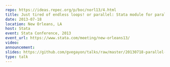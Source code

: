 ```yaml
---
repo: https://ideas.repec.org/p/boc/norl13/4.html
title: Just tired of endless loops! or parallel: Stata module for parallel computing
date: 2013-07-18
location: New Orleans, LA
host: Stata
event: Stata Conference, 2013
event_url: https://www.stata.com/meeting/new-orleans13/
video: 
announcement: 
slides: https://github.com/gvegayon/talks/raw/master/20130718-parallel-stataconf/vega.pdf
type: talk
---
```


